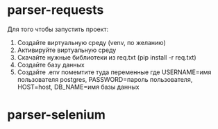 # parser-requests

Для того чтобы запустить проект:
1. Cоздайте виртуальную среду (venv, по желанию)
2. Aктивируйте виртуальную среду
3. Скачайте нужные библиотеки из req.txt (pip install -r req.txt)
4. Создайте базу данных
5. Создайте .env помемтите туда переменные где USERNAME=имя пользователя postgres, PASSWORD=пароль пользователя, HOST=host, DB_NAME=имя базы данных
 
# parser-selenium

